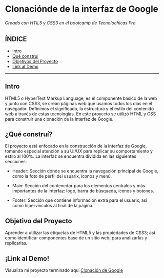 # Clonaciónde de la interfaz de Google
###### Creado con HTIL5 y CSS3 en el bootcamp de Tecnolochicas Pro

## ÍNDICE
* [Intro](https://github.com/avhdzsaa/Google-Clone/tree/main#intro)
* [Qué construí](https://github.com/avhdzsaa/Google-Clone#qu%C3%A9-constru%C3%AD)
* [Objetivos del Proyecto](https://github.com/avhdzsaa/Google-Clone#objetivo-del-proyecto)
* [Link al Demo](https://github.com/avhdzsaa/Google-Clone#link-al-demo)

***

## Intro
HTML5 o HyperText Markup Language, es el componente básico de la web y junto con CSS3, se crean páginas web que usamos todos los días en el navegador. Definimos el significado, la estructura y el estilo del contenido web a través de estas tecnologías. 
En este proyecto se utilizó HTML y CSS para construir una clonación de la interfaz de Google.

## ¿Qué construí?
El proyecto está enfocado en la construcción de la interfaz de Google, tomando especial atención a su UI/UX para replicar su comportamiento y estilo al 100%. La interfaz se encuentra dividida en las siguientes secciones:

* Header: Sección donde se encuentra la navegación principal de Google, como la foto de perfil del usuarix, íconos y menú.

* Main: Sección del contenedor para los elementos centrales y más importantes de la interfaz: logo, barra de búsqueda, íconos y botones.

* Footer: Sección que contiene información extra para el usuarix, así como hipervínculos al final de la página. 

## Objetivo del Proyecto
Aprender a utilizar las etiquetas de HTML5 y las propiedades de CSS3; así como identificar componentes base de un sitio web, para analizarlas y replicarlas. 

## ¡Link al Demo!
Visualiza mi proyecto terminado aquí [Clonación de Google](https://avhdzsaa.github.io/Google-Clone/)
